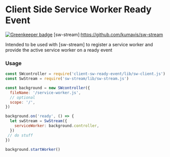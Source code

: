 # Client Side Service Worker Ready Event

[![Greenkeeper badge](https://badges.greenkeeper.io/MetaMask/sw-controller.svg)](https://greenkeeper.io/)
[sw-stream]:https://github.com/kumavis/sw-stream

Intended to be used with [sw-stream] to register a service worker and
provide the active service worker on a ready event


### Usage
```javascript
const SWcontroller = require('client-sw-ready-event/lib/sw-client.js')
const SwStream = require('sw-stream/lib/sw-stream.js')

const background = new SWcontroller({
  fileName: '/service-worker.js',
  // optional
  scope: '/',
})

background.on('ready', () => {
  let swStream = SwStream({
    serviceWorker: background.controller,
  })
 // do stuff
})

background.startWorker()
```

